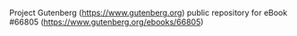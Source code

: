 Project Gutenberg (https://www.gutenberg.org) public repository for
eBook #66805 (https://www.gutenberg.org/ebooks/66805)
